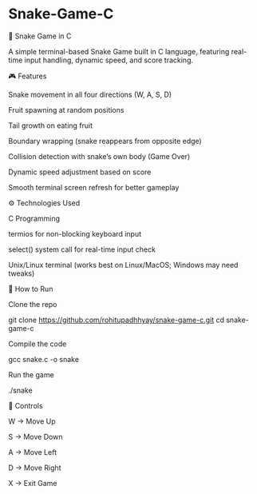 # Snake-Game-C
🐍 Snake Game in C

A simple terminal-based Snake Game built in C language, featuring real-time input handling, dynamic speed, and score tracking.

🎮 Features

Snake movement in all four directions (W, A, S, D)

Fruit spawning at random positions

Tail growth on eating fruit

Boundary wrapping (snake reappears from opposite edge)

Collision detection with snake’s own body (Game Over)

Dynamic speed adjustment based on score

Smooth terminal screen refresh for better gameplay

⚙️ Technologies Used

C Programming

termios for non-blocking keyboard input

select() system call for real-time input check

Unix/Linux terminal (works best on Linux/MacOS; Windows may need tweaks)

🚀 How to Run

Clone the repo

git clone https://github.com/rohitupadhhyay/snake-game-c.git
cd snake-game-c


Compile the code

gcc snake.c -o snake


Run the game

./snake

🎯 Controls

W → Move Up

S → Move Down

A → Move Left

D → Move Right

X → Exit Game
